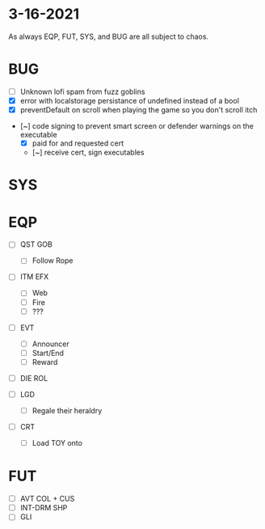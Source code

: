 # 3-16-2021

As always EQP, FUT, SYS, and BUG are all subject to chaos.

# BUG

- [ ] Unknown lofi spam from fuzz goblins
- [x] error with localstorage persistance of undefined instead of a bool
- [x] preventDefault on scroll when playing the game so you don't scroll itch
- [~] code signing to prevent smart screen or defender warnings on the executable
  - [x] paid for and requested cert
  - [~] receive cert, sign executables

# SYS

# EQP

- [ ] QST GOB

  - [ ] Follow Rope

- [ ] ITM EFX

  - [ ] Web
  - [ ] Fire
  - [ ] ???

- [ ] EVT

  - [ ] Announcer
  - [ ] Start/End
  - [ ] Reward

- [ ] DIE ROL

- [ ] LGD

  - [ ] Regale their heraldry

- [ ] CRT
  - [ ] Load TOY onto

# FUT

- [ ] AVT COL + CUS
- [ ] INT-DRM SHP
- [ ] GLI
